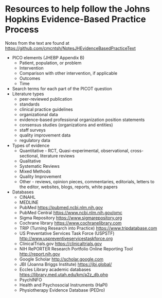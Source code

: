 # Resources to help follow the Johns Hopkins Evidence-Based Practice Process

Notes from the text are found at https://github.com/cmcntsh/NotesJHEvidenceBasedPracticeText

* PICO elements (JHEBP Appendix B)
  * Patient, population, or problem
  * Intervention
  * Comparison with other intervention, if applicable
  * Outcomes
  * Time
* Search terms for each part of the PICOT question
* Literature types
  * peer-reviewed publication
  * standards
  * clinical practice guidelines
  * organizational data
  * evidence-based professional organization position statements
  * consensus studies (organizations and entities)
  * staff surveys
  * quality improvement data
  * regulatory data
* Types of evidence
  * Quantitative - RCT, Quasi-experimental, observational, cross-sectional, literature reviews
  * Qualitative
  * Systematic Reviews
  * Mixed Methods
  * Quality Improvement
  * Other - reviews, opinion pieces, commentaries, editorials, letters to the editor, websites, blogs, reports, white papers
* Databases
  * CINAHL
  * MEDLINE
  * PubMed https://pubmed.ncbi.nlm.nih.gov
  * PubMed Central https://www.ncbi.nlm.nih.gov/pmc
  * Sigma Repository https://www.sigmarepository.org
  * Cochrane library https://www.cochranelibrary.com
  * TRIP (Turning Research into Practice) https://www.tripdatabase.com
  * US Preventative Services Task Force (USPSTF) http://www.uspreventiveservicestaskforce.org
  * ClinicalTrials.gov https://clinicaltrials.gov
  * NIH RePORTER Research Portfolio Online Reporting Tool http://report.nih.gov
  * Google Scholar http://scholar.google.com
  * JBI (Joanna Briggs Institute) https://jbi.global/
  * Eccles Library academic databases https://library.med.utah.edu/km/a2z_db.php
  * PsychINFO
  * Health and Psychosocial Instruments (HaPI)
  * Physiotherapy Evidence Database (PEDro)
